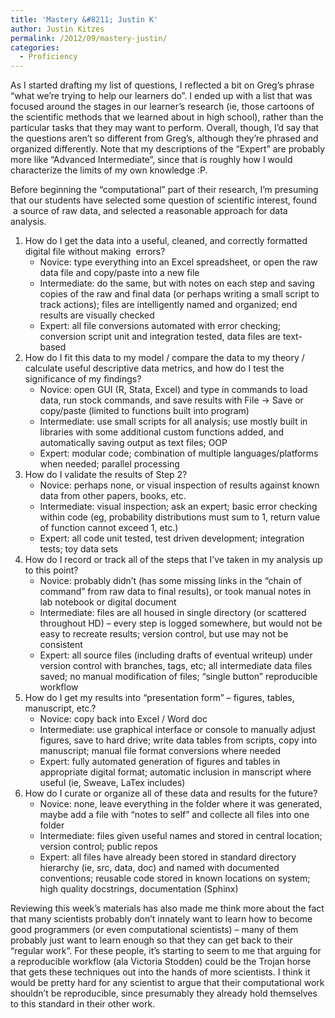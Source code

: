 ```yaml
---
title: 'Mastery &#8211; Justin K'
author: Justin Kitzes
permalink: /2012/09/mastery-justin/
categories:
  - Proficiency
---
```

As I started drafting my list of questions, I reflected a bit on Greg&#8217;s phrase &#8220;what we’re trying to help our learners do&#8221;. I ended up with a list that was focused around the stages in our learner&#8217;s research (ie, those cartoons of the scientific methods that we learned about in high school), rather than the particular tasks that they may want to perform. Overall, though, I&#8217;d say that the questions aren&#8217;t so different from Greg&#8217;s, although they&#8217;re phrased and organized differently. Note that my descriptions of the &#8220;Expert&#8221; are probably more like &#8220;Advanced Intermediate&#8221;, since that is roughly how I would characterize the limits of my own knowledge :P.

Before beginning the &#8220;computational&#8221; part of their research, I&#8217;m presuming that our students have selected some question of scientific interest, found  a source of raw data, and selected a reasonable approach for data analysis.

1.  How do I get the data into a useful, cleaned, and correctly formatted digital file without making  errors? 
    *   Novice: type everything into an Excel spreadsheet, or open the raw data file and copy/paste into a new file
    *   Intermediate: do the same, but with notes on each step and saving copies of the raw and final data (or perhaps writing a small script to track actions); files are intelligently named and organized; end results are visually checked
    *   Expert: all file conversions automated with error checking; conversion script unit and integration tested, data files are text-based
2.  How do I fit this data to my model / compare the data to my theory / calculate useful descriptive data metrics, and how do I test the significance of my findings? 
    *   Novice: open GUI (R, Stata, Excel) and type in commands to load data, run stock commands, and save results with File -> Save or copy/paste (limited to functions built into program)
    *   Intermediate: use small scripts for all analysis; use mostly built in libraries with some additional custom functions added, and automatically saving output as text files; OOP
    *   Expert: modular code; combination of multiple languages/platforms when needed; parallel processing
3.  How do I validate the results of Step 2? 
    *   Novice: perhaps none, or visual inspection of results against known data from other papers, books, etc.
    *   Intermediate: visual inspection; ask an expert; basic error checking within code (eg, probability distributions must sum to 1, return value of function cannot exceed 1, etc.)
    *   Expert: all code unit tested, test driven development; integration tests; toy data sets
4.  How do I record or track all of the steps that I&#8217;ve taken in my analysis up to this point? 
    *   Novice: probably didn&#8217;t (has some missing links in the &#8220;chain of command&#8221; from raw data to final results), or took manual notes in lab notebook or digital document
    *   Intermediate: files are all housed in single directory (or scattered throughout HD) &#8211; every step is logged somewhere, but would not be easy to recreate results; version control, but use may not be consistent
    *   Expert: all source files (including drafts of eventual writeup) under version control with branches, tags, etc; all intermediate data files saved; no manual modification of files; &#8220;single button&#8221; reproducible workflow
5.  How do I get my results into &#8220;presentation form&#8221; &#8211; figures, tables, manuscript, etc.? 
    *   Novice: copy back into Excel / Word doc
    *   Intermediate: use graphical interface or console to manually adjust figures, save to hard drive; write data tables from scripts, copy into manuscript; manual file format conversions where needed
    *   Expert: fully automated generation of figures and tables in appropriate digital format; automatic inclusion in manscript where useful (ie, Sweave, LaTex includes)
6.  How do I curate or organize all of these data and results for the future? 
    *   Novice: none, leave everything in the folder where it was generated, maybe add a file with &#8220;notes to self&#8221; and collecte all files into one folder
    *   Intermediate: files given useful names and stored in central location; version control; public repos
    *   Expert: all files have already been stored in standard directory hierarchy (ie, src, data, doc) and named with documented conventions; reusable code stored in known locations on system; high quality docstrings, documentation (Sphinx)

Reviewing this week&#8217;s materials has also made me think more about the fact that many scientists probably don&#8217;t innately want to learn how to become good programmers (or even computational scientists) &#8211; many of them probably just want to learn enough so that they can get back to their &#8220;regular work&#8221;. For these people, it&#8217;s starting to seem to me that arguing for a reproducible workflow (ala Victoria Stodden) could be the Trojan horse that gets these techniques out into the hands of more scientists. I think it would be pretty hard for any scientist to argue that their computational work shouldn&#8217;t be reproducible, since presumably they already hold themselves to this standard in their other work.
